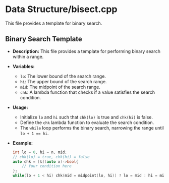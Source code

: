 # Data Structure/bisect.cpp

This file provides a template for binary search.

## Binary Search Template

*   **Description:** This file provides a template for performing binary search within a range.

*   **Variables:**
    *   `lo`: The lower bound of the search range.
    *   `hi`: The upper bound of the search range.
    *   `mid`: The midpoint of the search range.
    *   `chk`: A lambda function that checks if a value satisfies the search condition.

*   **Usage:**
    *   Initialize `lo` and `hi` such that `chk(lo)` is true and `chk(hi)` is false.
    *   Define the `chk` lambda function to evaluate the search condition.
    *   The `while` loop performs the binary search, narrowing the range until `lo + 1 == hi`.

*   **Example:**
    ```cpp
    int lo = 0, hi = n, mid;
    // chk(lo) = true, chk(hi) = false
    auto chk = [&](auto x)->bool{
        // Your condition here
    };
    while(lo + 1 < hi) chk(mid = midpoint(lo, hi)) ? lo = mid : hi = mid;

